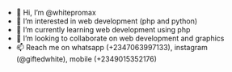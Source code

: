 - 👋 Hi, I’m @whitepromax
- 👀 I’m interested in web development (php and python)
- 🌱 I’m currently learning web development using php 
- 💞️ I’m looking to collaborate on web development and graphics
- 📫 Reach me on whatsapp (+2347063997133), instagram (@giftedwhite), mobile (+2349015352176)

<!---
whitepromax/whitepromax is a ✨ special ✨ repository because its `README.md` (this file) appears on your GitHub profile.
You can click the Preview link to take a look at your changes.
--->
